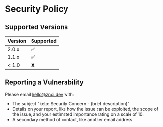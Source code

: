 # Security Policy

## Supported Versions

| Version | Supported          |
| ------- | ------------------ |
| 2.0.x   | :white_check_mark: |
| 1.1.x   | :white_check_mark: |
| < 1.0   | :x:                |

## Reporting a Vulnerability

Please email hello@znci.dev with:

- The subject "kelp: Security Concern - (brief description)"
- Details on your report, like how the issue can be exploited, the scope of the issue, and your estimated importance rating on a scale of 10.
- A secondary method of contact, like another email address.
